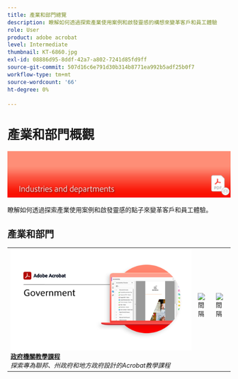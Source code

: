 ```yaml
---
title: 產業和部門總覽
description: 瞭解如何透過探索產業使用案例和啟發靈感的構想來變革客戶和員工體驗
role: User
product: adobe acrobat
level: Intermediate
thumbnail: KT-6860.jpg
exl-id: 08886d95-8ddf-42a7-a802-7241d85fd9ff
source-git-commit: 507d16c6e791d30b314b8771ea992b5adf25b0f7
workflow-type: tm+mt
source-wordcount: '66'
ht-degree: 0%

---
```


# 產業和部門概觀

![Acrobat產業影像](../assets/Hero-Industry.png)

瞭解如何透過探索產業使用案例和啟發靈感的點子來變革客戶和員工體驗。

## 產業和部門

<table style="table-layout:fixed">
<tr>
  <td>
    <a href="gov/gov-overview.md">
      <img alt="政府機關教學課程" src="../assets/Government.png" />
    </a>
    <div>
    <a href="gov/gov-overview.md"><strong>政府機關教學課程</strong></a>
    </div>
    <em>探索專為聯邦、州政府和地方政府設計的Acrobat教學課程</em>
    <br>
  </td>
  <td>
   <img alt="間隔" src="../assets/Whitespacer.png" />
    <div>
    <br>
  </td>  
  <td>
   <img alt="間隔" src="../assets/Whitespacer.png" />
    <div>
    <br>
  </td> 
</tr>
</table>
